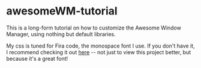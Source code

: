 # awesomeWM-tutorial

This is a long-form tutorial on how to customize the Awesome Window Manager, using nothing but default libraries.

My css is tuned for Fira code, the monospace font I use. If you don't have it, I recommend checking it out <a href="https://github.com/tonsky/FiraCode">here</a> -- not just to view this project better, but because it's a great font!